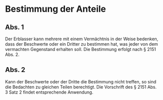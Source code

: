 # Bestimmung der Anteile



## Abs. 1

 Der Erblasser kann mehrere mit einem Vermächtnis in der Weise bedenken, dass der Beschwerte oder ein Dritter zu bestimmen hat, was jeder von dem vermachten Gegenstand erhalten soll. Die Bestimmung erfolgt nach § 2151 Abs. 2.

## Abs. 2

 Kann der Beschwerte oder der Dritte die Bestimmung nicht treffen, so sind die Bedachten zu gleichen Teilen berechtigt. Die Vorschrift des § 2151 Abs. 3 Satz 2 findet entsprechende Anwendung. 

